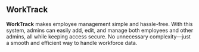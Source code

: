 ## **WorkTrack**  

**WorkTrack** makes employee management simple and hassle-free. With this system, admins can easily add, edit, and manage both employees and other admins, all while keeping access secure. No unnecessary complexity—just a smooth and efficient way to handle workforce data.

 
